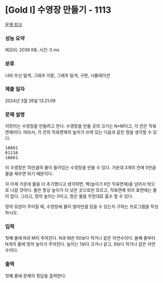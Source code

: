 # [Gold I] 수영장 만들기 - 1113 

[문제 링크](https://www.acmicpc.net/problem/1113) 

### 성능 요약

메모리: 2036 KB, 시간: 0 ms

### 분류

너비 우선 탐색, 그래프 이론, 그래프 탐색, 구현, 시뮬레이션

### 제출 일자

2024년 3월 26일 13:21:09

### 문제 설명

<p>지민이는 수영장을 만들려고 한다. 수영장을 만들 곳의 크기는 N*M이고, 각 칸은 직육면체이다. 따라서, 각 칸의 직육면체의 높이가 쓰여 있는 다음과 같은 땅을 생각할 수 있다.</p>

<pre>16661
61116
16661</pre>

<p>이 수영장은 15만큼의 물이 들어있는 수영장을 만들 수 있다. 가운데 3개의 칸에 5만큼 물을 채우면 되기 때문이다.</p>

<p>자 이제 가운데 물을 더 추가했다고 생각하면, 벽(높이가 6인 직육면체)을 넘어서 밖으로 나갈 것이다. 물은 항상 높이가 더 낮은 곳으로만 흐르고, 직육면체 위의 표면에는 물이 없다. 그리고, 땅의 높이는 0이고, 땅은 물을 무한대로 흡수 할 수 있다.</p>

<p>땅의 모양이 주어질 때, 수영장에 물이 얼마만큼 있을 수 있는지 구하는 프로그램을 작성하시오.</p>

### 입력 

 <p>첫째 줄에 N과 M이 주어진다. N과 M은 50보다 작거나 같은 자연수이다. 둘째 줄부터 N개의 줄에 땅의 높이가 주어진다. 높이는 1보다 크거나 같고, 9보다 작거나 같은 자연수이다.</p>

### 출력 

 <p>첫째 줄에 문제의 정답을 출력한다.</p>

